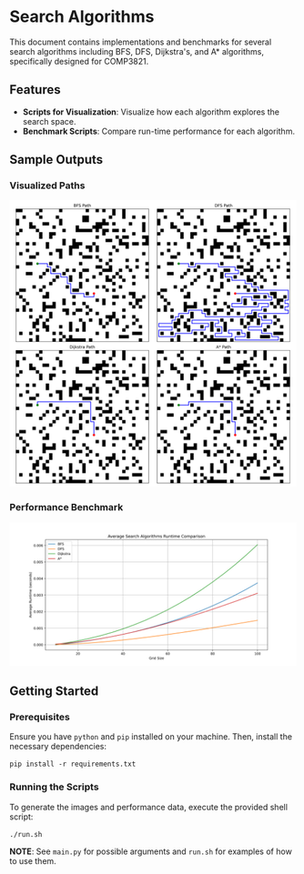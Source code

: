 # Search Algorithms

This document contains implementations and benchmarks for several search algorithms including BFS, DFS, Dijkstra's, and A* algorithms, specifically designed for COMP3821.

## Features
- **Scripts for Visualization**: Visualize how each algorithm explores the search space.
- **Benchmark Scripts**: Compare run-time performance for each algorithm.

## Sample Outputs
### Visualized Paths
![Visualized Paths](./out/grid_search_40_0.2_2024-04-13_16-43-37.png)

### Performance Benchmark
![Performance Benchmark](./out/benchmark_10-100_0.2_2024-04-13_16-39-45.png)

## Getting Started
### Prerequisites
Ensure you have `python` and `pip` installed on your machine. Then, install the necessary dependencies:
```
pip install -r requirements.txt
```
### Running the Scripts
To generate the images and performance data, execute the provided shell script:
```
./run.sh
```

**NOTE**: See `main.py` for possible arguments and `run.sh` for examples of how to use them.


